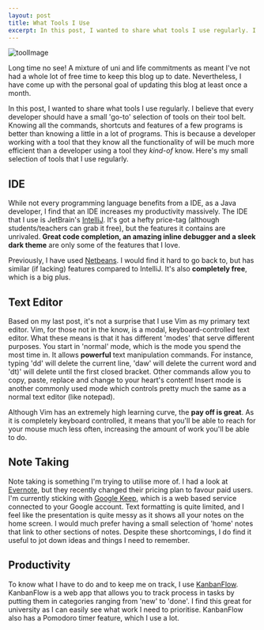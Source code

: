 ```yaml
---
layout: post
title: What Tools I Use
excerpt: In this post, I wanted to share what tools I use regularly. I believe that every developer should have a small 'go-to' selection of tools on their tool belt.
---
```

![toolImage](http://d2rpukhlpcbfio.cloudfront.net/img/brand-wiha-1.jpg)

Long time no see! A mixture of uni and life commitments as meant I've not had a
whole lot of free time to keep this blog up to date. Nevertheless, I have come
up with the personal goal of updating this blog at least once a month. 

In this post, I wanted to share what tools I use regularly. I believe that every
developer should have a small 'go-to' selection of tools on their tool belt.
Knowing all the commands, shortcuts and features of a few programs is better
than knowing a little in a lot of programs. This is because a developer working
with a tool that they know all the functionality of will be much more efficient
than a developer using a tool they *kind-of* know. Here's my small selection of tools
that I use regularly. 

## IDE
While not every programming language benefits from a IDE, as a Java developer, I
find that an IDE increases my productivity massively. The IDE that I use is
JetBrain's [IntelliJ](https://www.jetbrains.com/idea/). It's got a hefty price-tag (although students/teachers can
grab it free), but the features it contains are unrivaled. **Great code
completion, an amazing inline debugger and a sleek dark theme** are only some of
the features that I love. 

Previously, I have used [Netbeans](https://netbeans.org/). I would find it hard to go back to,
but has similar (if lacking) features compared to IntelliJ. It's also **completely free**,
which is a big plus.

## Text Editor
Based on my last post, it's not a surprise that I use Vim as my primary text
editor. Vim, for those not in the know, is a modal, keyboard-controlled text editor. What these means
is that it has different 'modes' that serve different purposes. You start in
'normal' mode, which is the mode you spend the most time in. It allows **powerful**
text manipulation commands. For instance, typing 'dd' will delete the current
line, 'daw' will delete the current word and 'dt)' will delete until the first
closed bracket. Other commands allow you to copy, paste, replace and change to
your heart's content! Insert mode is another commonly used
mode which controls pretty much the same as a normal text editor (like notepad). 

Although Vim has an extremely high learning curve, the **pay off is great**. As it
is completely keyboard controlled, it means that you'll be able to reach for your
mouse much less often, increasing the amount of work you'll be able to do. 

## Note Taking
Note taking is something I'm trying to utilise more of. I had a look at
[Evernote](https://evernote.com/), but they recently changed their pricing plan to favour paid users.
I'm currently sticking with [Google Keep](http://www.google.com.au/keep/), which is a web
based service connected to your Google account. Text formatting is quite
limited, and I feel like the presentation is quite messy as it shows all your
notes on the home screen. I would much prefer having a small selection of 'home'
notes that link to other sections of notes. Despite these shortcomings, I do
find it useful to jot down ideas and things I need to remember.

## Productivity
To know what I have to do and to keep me on track, I use [KanbanFlow](https://kanbanflow.com). KanbanFlow
is a web app that allows you to track process in tasks by putting them in
categories ranging from 'new' to 'done'. I find this great for university as I
can easily see what work I  need to prioritise. KanbanFlow also has a
Pomodoro timer feature, which I use a lot.


